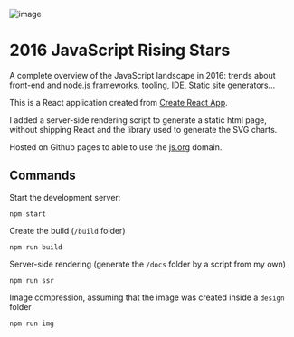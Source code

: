 ![image](https://cloud.githubusercontent.com/assets/5546996/21958450/fceccf32-daf1-11e6-8913-a0fce9c4e7bf.png)

# 2016 JavaScript Rising Stars

A complete overview of the JavaScript landscape in 2016: trends about front-end and node.js frameworks, tooling, IDE, Static site generators...

This is a React application created from [Create React App](https://github.com/facebookincubator/create-react-app).

I added a server-side rendering script to generate a static html page, without shipping React and the library used to generate the SVG charts.

Hosted on Github pages to able to use the [js.org](https://js.org/) domain.

## Commands

Start the development server:

```
npm start
```

Create the build (`/build` folder)

```
npm run build
```

Server-side rendering (generate the `/docs` folder by a script from my own)

```
npm run ssr
```

Image compression, assuming that the image was created inside a `design` folder


```
npm run img
```
